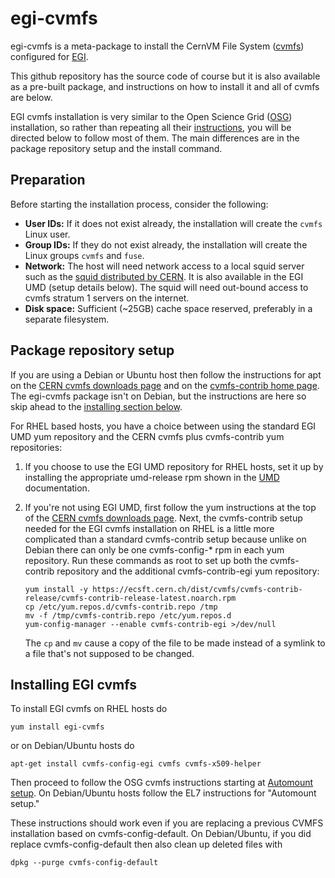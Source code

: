 # egi-cvmfs
egi-cvmfs is a meta-package to install the CernVM File System
([cvmfs](https://cvmfs.readthedocs.io/en/stable/cpt-overview.html))
configured for [EGI](https://www.egi.eu).

This github repository has the source code of course but it is also
available as a pre-built package, and instructions on how to install it
and all of cvmfs are below.

EGI cvmfs installation is very similar to the Open Science Grid
([OSG](https://opensciencegrid.org)) installation, so rather than
repeating all their
[instructions](https://opensciencegrid.org/docs/worker-node/install-cvmfs),
you will be directed below to follow most of them.
The main differences are in the package repository setup and the install
command.

## Preparation

Before starting the installation process, consider the following:

* **User IDs:** If it does not exist already, the installation will
  create the `cvmfs` Linux user.
* **Group IDs:** If they do not exist already, the installation will
  create the Linux groups `cvmfs` and `fuse`.
* **Network:** The host will need network access to a local squid server
  such as the
  [squid distributed by CERN](https://twiki.cern.ch/twiki/bin/view/Frontier/InstallSquid).
  It is also available in the EGI UMD (setup details below).
  The squid will need out-bound access to cvmfs stratum 1 servers on
  the internet.
* **Disk space:** Sufficient (~25GB) cache space reserved, preferably
  in a separate filesystem.

## Package repository setup

If you are using a Debian or Ubuntu host then follow the instructions for
apt on the
[CERN cvmfs downloads page](https://cernvm.cern.ch/portal/filesystem/downloads)
and on the
[cvmfs-contrib home page](https://cvmfs-contrib.github.io).  The egi-cvmfs
package isn't on Debian, but the instructions are here so skip ahead to the
[installing section below](#installing).

For RHEL based hosts, you have a choice between using the standard EGI UMD yum
repository and the CERN cvmfs plus cvmfs-contrib yum repositories:

1.  If you choose to use the EGI UMD repository for RHEL hosts, set it up
    by installing the appropriate umd-release rpm shown in the
    [UMD](https://repository.egi.eu/umd/index.html) documentation.

2.  If you're not using EGI UMD, first follow the yum instructions at the
    top of the [CERN cvmfs downloads
    page](https://cernvm.cern.ch/fs/).  Next,
    the cvmfs-contrib setup needed for the EGI cvmfs installation on
    RHEL is a little more complicated than a standard cvmfs-contrib
    setup because unlike on Debian there can only be one cvmfs-config-*
    rpm in each yum repository.  Run these commands as root to set up
    both the cvmfs-contrib repository and the additional
    cvmfs-contrib-egi yum repository:


    ```
    yum install -y https://ecsft.cern.ch/dist/cvmfs/cvmfs-contrib-release/cvmfs-contrib-release-latest.noarch.rpm
    cp /etc/yum.repos.d/cvmfs-contrib.repo /tmp
    mv -f /tmp/cvmfs-contrib.repo /etc/yum.repos.d
    yum-config-manager --enable cvmfs-contrib-egi >/dev/null
    ```

    The `cp` and `mv` cause a copy of the file to be made instead of a
    symlink to a file that's not supposed to be changed.

## <a name="installing"></a>Installing EGI cvmfs

To install EGI cvmfs on RHEL hosts do
```
yum install egi-cvmfs
```
or on Debian/Ubuntu hosts do
```
apt-get install cvmfs-config-egi cvmfs cvmfs-x509-helper
```

Then proceed to follow the OSG cvmfs instructions starting at 
[Automount setup](https://opensciencegrid.org/docs/worker-node/install-cvmfs/#automount-setup).
On Debian/Ubuntu hosts follow the EL7 instructions for "Automount setup."

These instructions should work even if you are replacing a previous
CVMFS installation based on cvmfs-config-default.  On Debian/Ubuntu, if
you did replace cvmfs-config-default then also clean up deleted files
with
```
dpkg --purge cvmfs-config-default
```
